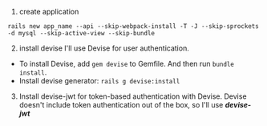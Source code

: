 1. create application
```
rails new app_name --api --skip-webpack-install -T -J --skip-sprockets -d mysql --skip-active-view --skip-bundle
```

2. install devise
I'll use Devise for user authentication.
 - To install Devise, add `gem devise` to Gemfile. And then run `bundle install`.
 - Install devise generator: `rails g devise:install`

3. Install devise-jwt for token-based authentication with Devise.
Devise doesn't include token authentication out of the box, so I'll use ***devise-jwt***
